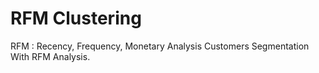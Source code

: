 # RFM Clustering
RFM : Recency, Frequency, Monetary Analysis
Customers Segmentation With RFM Analysis.
